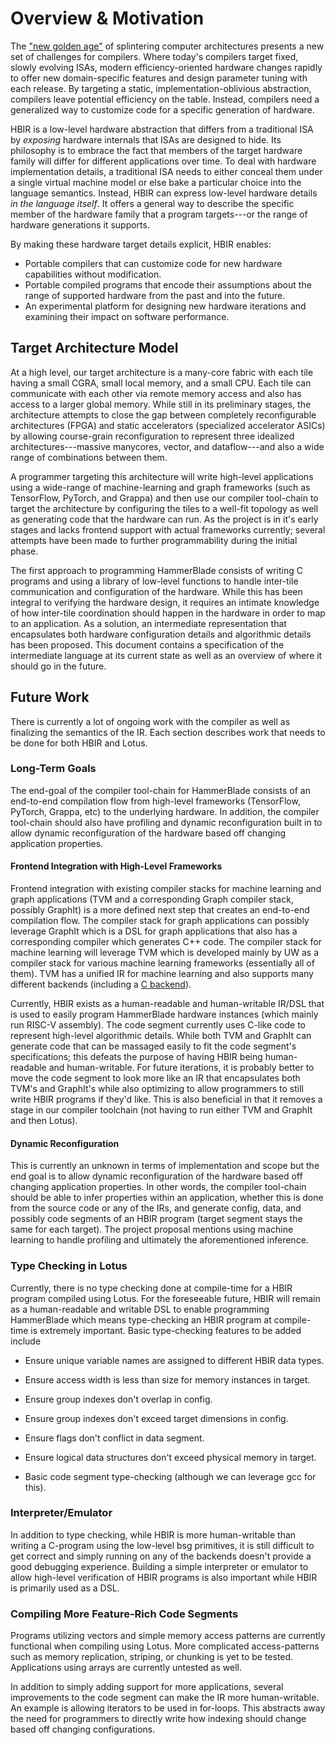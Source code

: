 Overview & Motivation
=====================

The ["new golden age"][ga] of splintering computer architectures presents a new set of challenges for compilers.
Where today's compilers target fixed, slowly evolving ISAs,
modern efficiency-oriented hardware changes rapidly to offer new domain-specific features and design parameter tuning with each release.
By targeting a static, implementation-oblivious abstraction, compilers leave potential efficiency on the table.
Instead, compilers need a generalized way to customize code for a specific generation of hardware.

HBIR is a low-level hardware abstraction that differs from a traditional ISA by *exposing* hardware internals that ISAs are designed to hide.
Its philosophy is to embrace the fact that members of the target hardware family will differ for different applications over time.
To deal with hardware implementation details, a traditional ISA needs to either conceal them under a single virtual machine model or else bake a particular choice into the language semantics.
Instead, HBIR can express low-level hardware details *in the language itself*.
It offers a general way to describe the specific member of the hardware family that a program targets---or the range of hardware generations it supports.

By making these hardware target details explicit, HBIR enables:

- Portable compilers that can customize code for new hardware capabilities without modification.
- Portable compiled programs that encode their assumptions about the range of supported hardware from the past and into the future.
- An experimental platform for designing new hardware iterations and examining their impact on software performance.

[ga]: https://cacm.acm.org/magazines/2019/2/234352-a-new-golden-age-for-computer-architecture/fulltext


Target Architecture Model
-------------------------

At a high level, our target architecture is a many-core fabric with each
tile having a small CGRA, small local memory, and a small CPU. Each tile
can communicate with each other via remote memory access and also has
access to a larger global memory. While still in its preliminary stages,
the architecture attempts to close the gap between completely
reconfigurable architectures (FPGA) and static accelerators (specialized
accelerator ASICs) by allowing course-grain reconfiguration to represent
three idealized architectures---massive manycores, vector, and dataflow---and also a wide range of combinations between them.

A programmer targeting this architecture will write high-level
applications using a wide-range of machine-learning and graph frameworks
(such as TensorFlow, PyTorch, and Grappa) and then use our compiler
tool-chain to target the architecture by configuring the tiles to a
well-fit topology as well as generating code that the hardware can run.
As the project is in it's early stages and lacks frontend support with
actual frameworks currently; several attempts have been made to further
programmability during the initial phase.

The first approach to programming HammerBlade consists of writing C
programs and using a library of low-level functions to handle inter-tile
communication and configuration of the hardware. While this has been
integral to verifying the hardware design, it requires an intimate
knowledge of how inter-tile coordination should happen in the hardware
in order to map to an application. As a solution, an intermediate
representation that encapsulates both hardware configuration details and
algorithmic details has been proposed. This document contains a
specification of the intermediate language at its current state as well
as an overview of where it should go in the future.


Future Work
-----------

There is currently a lot of ongoing work with the compiler as well as
finalizing the semantics of the IR. Each section describes work that
needs to be done for both HBIR and Lotus.

### Long-Term Goals

The end-goal of the compiler tool-chain for HammerBlade consists of an
end-to-end compilation flow from high-level frameworks (TensorFlow,
PyTorch, Grappa, etc) to the underlying hardware. In addition, the
compiler tool-chain should also have profiling and dynamic
reconfiguration built in to allow dynamic reconfiguration of the
hardware based off changing application properties.

#### Frontend Integration with High-Level Frameworks

Frontend integration with existing compiler stacks for machine learning
and graph applications (TVM and a corresponding Graph compiler stack,
possibly GraphIt) is a more defined next step that creates an end-to-end
compilation flow. The compiler stack for graph applications can possibly
leverage GraphIt which is a DSL for graph applications that also has a
corresponding compiler which generates C++ code. The compiler stack for
machine learning will leverage TVM which is developed mainly by UW as a
compiler stack for various machine learning frameworks (essentially all
of them). TVM has a unified IR for machine learning and also supports
many different backends (including a [C backend](https://github.com/dmlc/tvm/pull/2161)).

Currently, HBIR exists as a human-readable and human-writable IR/DSL
that is used to easily program HammerBlade hardware instances (which
mainly run RISC-V assembly). The code segment currently uses C-like code
to represent high-level algorithmic details. While both TVM and GraphIt
can generate code that can be massaged easily to fit the code segment's
specifications; this defeats the purpose of having HBIR being
human-readable and human-writable. For future iterations, it is probably
better to move the code segment to look more like an IR that
encapsulates both TVM's and GraphIt's while also optimizing to allow
programmers to still write HBIR programs if they'd like. This is also
beneficial in that it removes a stage in our compiler toolchain (not
having to run either TVM and GraphIt and then Lotus).

#### Dynamic Reconfiguration

This is currently an unknown in terms of implementation and scope but
the end goal is to allow dynamic reconfiguration of the hardware based
off changing application properties. In other words, the compiler
tool-chain should be able to infer properties within an application,
whether this is done from the source code or any of the IRs, and
generate config, data, and possibly code segments of an HBIR program
(target segment stays the same for each target). The project proposal
mentions using machine learning to handle profiling and ultimately the
aforementioned inference.


### Type Checking in Lotus

Currently, there is no type checking done at compile-time for a HBIR
program compiled using Lotus. For the foreseeable future, HBIR will
remain as a human-readable and writable DSL to enable programming
HammerBlade which means type-checking an HBIR program at compile-time is
extremely important. Basic type-checking features to be added include

-   Ensure unique variable names are assigned to different HBIR data
    types.

-   Ensure access width is less than size for memory instances in
    target.

-   Ensure group indexes don't overlap in config.

-   Ensure group indexes don't exceed target dimensions in config.

-   Ensure flags don't conflict in data segment.

-   Ensure logical data structures don't exceed physical memory in
    target.

-   Basic code segment type-checking (although we can leverage gcc for
    this).

### Interpreter/Emulator

In addition to type checking, while HBIR is more human-writable than
writing a C-program using the low-level bsg primitives, it is still
difficult to get correct and simply running on any of the backends
doesn't provide a good debugging experience. Building a simple
interpreter or emulator to allow high-level verification of HBIR
programs is also important while HBIR is primarily used as a DSL.

### Compiling More Feature-Rich Code Segments

Programs utilizing vectors and simple memory access patterns are
currently functional when compiling using Lotus. More complicated
access-patterns such as memory replication, striping, or chunking is yet
to be tested. Applications using arrays are currently untested as well.

In addition to simply adding support for more applications, several
improvements to the code segment can make the IR more human-writable. An
example is allowing iterators to be used in for-loops. This abstracts
away the need for programmers to directly write how indexing should
change based off changing configurations.

